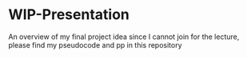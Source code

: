 # WIP-Presentation
An overview of my final project idea since I cannot join for the lecture, please find my pseudocode and pp in this repository
